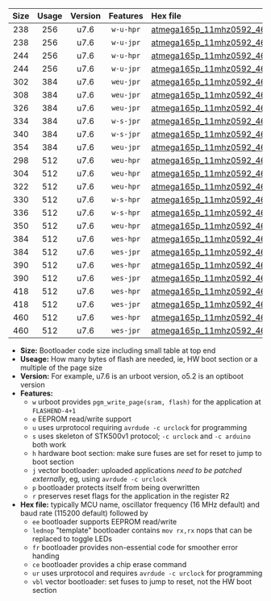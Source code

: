 |Size|Usage|Version|Features|Hex file|
|:-:|:-:|:-:|:-:|:--|
|238|256|u7.6|`w-u-hpr`|[atmega165p_11mhz0592_460800bps_ur.hex](https://raw.githubusercontent.com/stefanrueger/urboot/main/atmega165p_11mhz0592_460800bps_ur.hex)|
|238|256|u7.6|`w-u-jpr`|[atmega165p_11mhz0592_460800bps_ur_vbl.hex](https://raw.githubusercontent.com/stefanrueger/urboot/main/atmega165p_11mhz0592_460800bps_ur_vbl.hex)|
|244|256|u7.6|`w-u-hpr`|[atmega165p_11mhz0592_460800bps_lednop_ur.hex](https://raw.githubusercontent.com/stefanrueger/urboot/main/atmega165p_11mhz0592_460800bps_lednop_ur.hex)|
|244|256|u7.6|`w-u-jpr`|[atmega165p_11mhz0592_460800bps_lednop_ur_vbl.hex](https://raw.githubusercontent.com/stefanrueger/urboot/main/atmega165p_11mhz0592_460800bps_lednop_ur_vbl.hex)|
|302|384|u7.6|`weu-jpr`|[atmega165p_11mhz0592_460800bps_ee_ur_vbl.hex](https://raw.githubusercontent.com/stefanrueger/urboot/main/atmega165p_11mhz0592_460800bps_ee_ur_vbl.hex)|
|308|384|u7.6|`weu-jpr`|[atmega165p_11mhz0592_460800bps_ee_lednop_ur_vbl.hex](https://raw.githubusercontent.com/stefanrueger/urboot/main/atmega165p_11mhz0592_460800bps_ee_lednop_ur_vbl.hex)|
|326|384|u7.6|`weu-jpr`|[atmega165p_11mhz0592_460800bps_ee_lednop_fr_ur_vbl.hex](https://raw.githubusercontent.com/stefanrueger/urboot/main/atmega165p_11mhz0592_460800bps_ee_lednop_fr_ur_vbl.hex)|
|334|384|u7.6|`w-s-jpr`|[atmega165p_11mhz0592_460800bps_vbl.hex](https://raw.githubusercontent.com/stefanrueger/urboot/main/atmega165p_11mhz0592_460800bps_vbl.hex)|
|340|384|u7.6|`w-s-jpr`|[atmega165p_11mhz0592_460800bps_lednop_vbl.hex](https://raw.githubusercontent.com/stefanrueger/urboot/main/atmega165p_11mhz0592_460800bps_lednop_vbl.hex)|
|354|384|u7.6|`weu-jpr`|[atmega165p_11mhz0592_460800bps_ee_lednop_fr_ce_ur_vbl.hex](https://raw.githubusercontent.com/stefanrueger/urboot/main/atmega165p_11mhz0592_460800bps_ee_lednop_fr_ce_ur_vbl.hex)|
|298|512|u7.6|`weu-hpr`|[atmega165p_11mhz0592_460800bps_ee_ur.hex](https://raw.githubusercontent.com/stefanrueger/urboot/main/atmega165p_11mhz0592_460800bps_ee_ur.hex)|
|304|512|u7.6|`weu-hpr`|[atmega165p_11mhz0592_460800bps_ee_lednop_ur.hex](https://raw.githubusercontent.com/stefanrueger/urboot/main/atmega165p_11mhz0592_460800bps_ee_lednop_ur.hex)|
|322|512|u7.6|`weu-hpr`|[atmega165p_11mhz0592_460800bps_ee_lednop_fr_ur.hex](https://raw.githubusercontent.com/stefanrueger/urboot/main/atmega165p_11mhz0592_460800bps_ee_lednop_fr_ur.hex)|
|330|512|u7.6|`w-s-hpr`|[atmega165p_11mhz0592_460800bps.hex](https://raw.githubusercontent.com/stefanrueger/urboot/main/atmega165p_11mhz0592_460800bps.hex)|
|336|512|u7.6|`w-s-hpr`|[atmega165p_11mhz0592_460800bps_lednop.hex](https://raw.githubusercontent.com/stefanrueger/urboot/main/atmega165p_11mhz0592_460800bps_lednop.hex)|
|350|512|u7.6|`weu-hpr`|[atmega165p_11mhz0592_460800bps_ee_lednop_fr_ce_ur.hex](https://raw.githubusercontent.com/stefanrueger/urboot/main/atmega165p_11mhz0592_460800bps_ee_lednop_fr_ce_ur.hex)|
|384|512|u7.6|`wes-hpr`|[atmega165p_11mhz0592_460800bps_ee.hex](https://raw.githubusercontent.com/stefanrueger/urboot/main/atmega165p_11mhz0592_460800bps_ee.hex)|
|384|512|u7.6|`wes-jpr`|[atmega165p_11mhz0592_460800bps_ee_vbl.hex](https://raw.githubusercontent.com/stefanrueger/urboot/main/atmega165p_11mhz0592_460800bps_ee_vbl.hex)|
|390|512|u7.6|`wes-hpr`|[atmega165p_11mhz0592_460800bps_ee_lednop.hex](https://raw.githubusercontent.com/stefanrueger/urboot/main/atmega165p_11mhz0592_460800bps_ee_lednop.hex)|
|390|512|u7.6|`wes-jpr`|[atmega165p_11mhz0592_460800bps_ee_lednop_vbl.hex](https://raw.githubusercontent.com/stefanrueger/urboot/main/atmega165p_11mhz0592_460800bps_ee_lednop_vbl.hex)|
|418|512|u7.6|`wes-hpr`|[atmega165p_11mhz0592_460800bps_ee_lednop_fr.hex](https://raw.githubusercontent.com/stefanrueger/urboot/main/atmega165p_11mhz0592_460800bps_ee_lednop_fr.hex)|
|418|512|u7.6|`wes-jpr`|[atmega165p_11mhz0592_460800bps_ee_lednop_fr_vbl.hex](https://raw.githubusercontent.com/stefanrueger/urboot/main/atmega165p_11mhz0592_460800bps_ee_lednop_fr_vbl.hex)|
|460|512|u7.6|`wes-hpr`|[atmega165p_11mhz0592_460800bps_ee_lednop_fr_ce.hex](https://raw.githubusercontent.com/stefanrueger/urboot/main/atmega165p_11mhz0592_460800bps_ee_lednop_fr_ce.hex)|
|460|512|u7.6|`wes-jpr`|[atmega165p_11mhz0592_460800bps_ee_lednop_fr_ce_vbl.hex](https://raw.githubusercontent.com/stefanrueger/urboot/main/atmega165p_11mhz0592_460800bps_ee_lednop_fr_ce_vbl.hex)|

- **Size:** Bootloader code size including small table at top end
- **Useage:** How many bytes of flash are needed, ie, HW boot section or a multiple of the page size
- **Version:** For example, u7.6 is an urboot version, o5.2 is an optiboot version
- **Features:**
  + `w` urboot provides `pgm_write_page(sram, flash)` for the application at `FLASHEND-4+1`
  + `e` EEPROM read/write support
  + `u` uses urprotocol requiring `avrdude -c urclock` for programming
  + `s` uses skeleton of STK500v1 protocol; `-c urclock` and `-c arduino` both work
  + `h` hardware boot section: make sure fuses are set for reset to jump to boot section
  + `j` vector bootloader: uploaded applications *need to be patched externally*, eg, using `avrdude -c urclock`
  + `p` bootloader protects itself from being overwritten
  + `r` preserves reset flags for the application in the register R2
- **Hex file:** typically MCU name, oscillator frequency (16 MHz default) and baud rate (115200 default) followed by
  + `ee` bootloader supports EEPROM read/write
  + `lednop` "template" bootloader contains `mov rx,rx` nops that can be replaced to toggle LEDs
  + `fr` bootloader provides non-essential code for smoother error handing
  + `ce` bootloader provides a chip erase command
  + `ur` uses urprotocol and requires `avrdude -c urclock` for programming
  + `vbl` vector bootloader: set fuses to jump to reset, not the HW boot section
